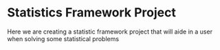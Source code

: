 # Statistics Framework Project
Here we are creating a statistic framework project that will aide in a user when solving some statistical problems
